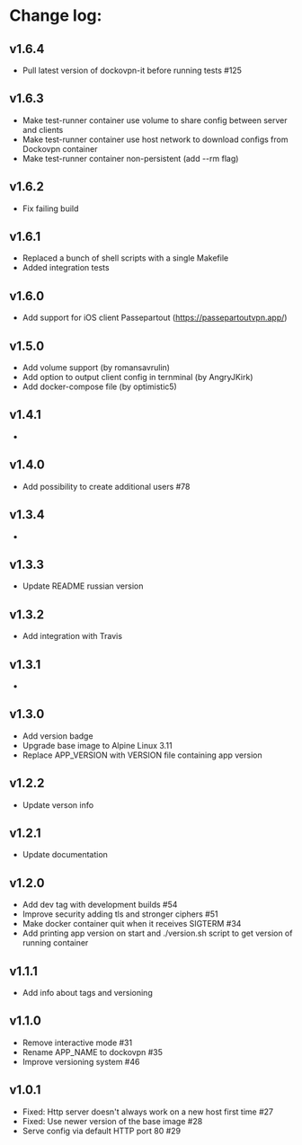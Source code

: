 # Change log:

## v1.6.4
- Pull latest version of dockovpn-it before running tests #125

## v1.6.3
- Make test-runner container use volume to share config between server and clients
- Make test-runner container use host network to download configs from Dockovpn container
- Make test-runner container non-persistent (add --rm flag)

## v1.6.2
- Fix failing build

## v1.6.1
- Replaced a bunch of shell scripts with a single Makefile
- Added integration tests

## v1.6.0
- Add support for iOS client Passepartout (https://passepartoutvpn.app/)

## v1.5.0
- Add volume support (by romansavrulin)
- Add option to output client config in ternminal (by AngryJKirk)
- Add docker-compose file (by optimistic5)

## v1.4.1
-

## v1.4.0
- Add possibility to create additional users #78

## v1.3.4
-

## v1.3.3
- Update README russian version

## v1.3.2
- Add integration with Travis

## v1.3.1
-

## v1.3.0
- Add version badge 
- Upgrade base image to Alpine Linux 3.11
- Replace APP_VERSION with VERSION file containing app version

## v1.2.2
- Update verson info

## v1.2.1
- Update documentation

## v1.2.0
- Add dev tag with development builds #54
- Improve security adding tls and stronger ciphers #51
- Make docker container quit when it receives SIGTERM #34
- Add printing app version on start and ./version.sh script to get version of running container

## v1.1.1
- Add info about tags and versioning

## v1.1.0
- Remove interactive mode #31
- Rename APP_NAME to dockovpn #35
- Improve versioning system #46

## v1.0.1
- Fixed: Http server doesn't always work on a new host first time #27
- Fixed: Use newer version of the base image #28
- Serve config via default HTTP port 80 #29